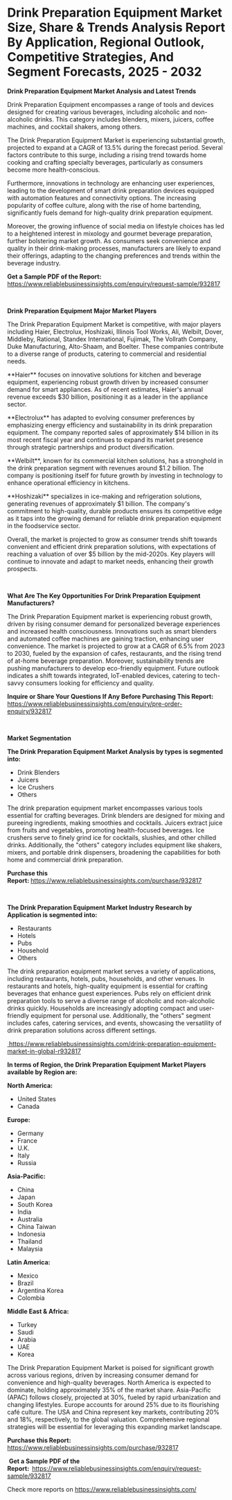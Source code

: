 <p><h1>Drink Preparation Equipment Market Size, Share & Trends Analysis Report By Application, Regional Outlook, Competitive Strategies, And Segment Forecasts, 2025 - 2032</h1></p><p><strong>Drink Preparation Equipment Market Analysis and Latest Trends</strong></p>
<p><p>Drink Preparation Equipment encompasses a range of tools and devices designed for creating various beverages, including alcoholic and non-alcoholic drinks. This category includes blenders, mixers, juicers, coffee machines, and cocktail shakers, among others. </p><p>The Drink Preparation Equipment Market is experiencing substantial growth, projected to expand at a CAGR of 13.5% during the forecast period. Several factors contribute to this surge, including a rising trend towards home cooking and crafting specialty beverages, particularly as consumers become more health-conscious. </p><p>Furthermore, innovations in technology are enhancing user experiences, leading to the development of smart drink preparation devices equipped with automation features and connectivity options. The increasing popularity of coffee culture, along with the rise of home bartending, significantly fuels demand for high-quality drink preparation equipment. </p><p>Moreover, the growing influence of social media on lifestyle choices has led to a heightened interest in mixology and gourmet beverage preparation, further bolstering market growth. As consumers seek convenience and quality in their drink-making processes, manufacturers are likely to expand their offerings, adapting to the changing preferences and trends within the beverage industry.</p></p>
<p><strong>Get a Sample PDF of the Report:&nbsp;</strong> <a href="https://www.reliablebusinessinsights.com/enquiry/request-sample/932817?utm_campaign=3062&utm_medium=2&utm_source=Github&utm_content=ia&utm_term=21032025&utm_id=drink-preparation-equipment">https://www.reliablebusinessinsights.com/enquiry/request-sample/932817</a></p>
<p>&nbsp;</p>
<p><strong>Drink Preparation Equipment Major Market Players</strong></p>
<p><p>The Drink Preparation Equipment Market is competitive, with major players including Haier, Electrolux, Hoshizaki, Illinois Tool Works, Ali, Welbilt, Dover, Middleby, Rational, Standex International, Fujimak, The Vollrath Company, Duke Manufacturing, Alto-Shaam, and Boelter. These companies contribute to a diverse range of products, catering to commercial and residential needs.</p><p>**Haier** focuses on innovative solutions for kitchen and beverage equipment, experiencing robust growth driven by increased consumer demand for smart appliances. As of recent estimates, Haier's annual revenue exceeds $30 billion, positioning it as a leader in the appliance sector.</p><p>**Electrolux** has adapted to evolving consumer preferences by emphasizing energy efficiency and sustainability in its drink preparation equipment. The company reported sales of approximately $14 billion in its most recent fiscal year and continues to expand its market presence through strategic partnerships and product diversification.</p><p>**Welbilt**, known for its commercial kitchen solutions, has a stronghold in the drink preparation segment with revenues around $1.2 billion. The company is positioning itself for future growth by investing in technology to enhance operational efficiency in kitchens.</p><p>**Hoshizaki** specializes in ice-making and refrigeration solutions, generating revenues of approximately $1 billion. The company's commitment to high-quality, durable products ensures its competitive edge as it taps into the growing demand for reliable drink preparation equipment in the foodservice sector.</p><p>Overall, the market is projected to grow as consumer trends shift towards convenient and efficient drink preparation solutions, with expectations of reaching a valuation of over $5 billion by the mid-2020s. Key players will continue to innovate and adapt to market needs, enhancing their growth prospects.</p></p>
<p>&nbsp;</p>
<p><strong>What Are The Key Opportunities For Drink Preparation Equipment Manufacturers?</strong></p>
<p><p>The Drink Preparation Equipment market is experiencing robust growth, driven by rising consumer demand for personalized beverage experiences and increased health consciousness. Innovations such as smart blenders and automated coffee machines are gaining traction, enhancing user convenience. The market is projected to grow at a CAGR of 6.5% from 2023 to 2030, fueled by the expansion of cafes, restaurants, and the rising trend of at-home beverage preparation. Moreover, sustainability trends are pushing manufacturers to develop eco-friendly equipment. Future outlook indicates a shift towards integrated, IoT-enabled devices, catering to tech-savvy consumers looking for efficiency and quality.</p></p>
<p><strong>Inquire or Share Your Questions If Any Before Purchasing This Report:</strong> <a href="https://www.reliablebusinessinsights.com/enquiry/pre-order-enquiry/932817?utm_campaign=3062&utm_medium=2&utm_source=Github&utm_content=ia&utm_term=21032025&utm_id=drink-preparation-equipment">https://www.reliablebusinessinsights.com/enquiry/pre-order-enquiry/932817</a></p>
<p>&nbsp;</p>
<p><strong>Market Segmentation</strong></p>
<p><strong>The Drink Preparation Equipment Market Analysis by types is segmented into:</strong></p>
<p><ul><li>Drink Blenders</li><li>Juicers</li><li>Ice Crushers</li><li>Others</li></ul></p>
<p><p>The drink preparation equipment market encompasses various tools essential for crafting beverages. Drink blenders are designed for mixing and pureeing ingredients, making smoothies and cocktails. Juicers extract juice from fruits and vegetables, promoting health-focused beverages. Ice crushers serve to finely grind ice for cocktails, slushies, and other chilled drinks. Additionally, the "others" category includes equipment like shakers, mixers, and portable drink dispensers, broadening the capabilities for both home and commercial drink preparation.</p></p>
<p><strong>Purchase this Report:&nbsp;</strong><a href="https://www.reliablebusinessinsights.com/purchase/932817?utm_campaign=3062&utm_medium=2&utm_source=Github&utm_content=ia&utm_term=21032025&utm_id=drink-preparation-equipment">https://www.reliablebusinessinsights.com/purchase/932817</a></p>
<p>&nbsp;</p>
<p><strong>The Drink Preparation Equipment Market Industry Research by Application is segmented into:</strong></p>
<p><ul><li>Restaurants</li><li>Hotels</li><li>Pubs</li><li>Household</li><li>Others</li></ul></p>
<p><p>The drink preparation equipment market serves a variety of applications, including restaurants, hotels, pubs, households, and other venues. In restaurants and hotels, high-quality equipment is essential for crafting beverages that enhance guest experiences. Pubs rely on efficient drink preparation tools to serve a diverse range of alcoholic and non-alcoholic drinks quickly. Households are increasingly adopting compact and user-friendly equipment for personal use. Additionally, the "others" segment includes cafes, catering services, and events, showcasing the versatility of drink preparation solutions across different settings.</p></p>
<p><a href="https://www.reliablebusinessinsights.com/drink-preparation-equipment-market-in-global-r932817?utm_campaign=3062&utm_medium=2&utm_source=Github&utm_content=ia&utm_term=21032025&utm_id=drink-preparation-equipment">&nbsp;https://www.reliablebusinessinsights.com/drink-preparation-equipment-market-in-global-r932817</a></p>
<p><strong>In terms of Region, the Drink Preparation Equipment Market Players available by Region are:</strong></p>
<p>
    <p> <strong> North America: </strong>
        <ul>
            <li>United States</li>
            <li>Canada</li>
        </ul>
        </p> 
    <p> <strong> Europe: </strong>
        <ul>
            <li>Germany</li>
            <li>France</li>
            <li>U.K.</li>
            <li>Italy</li>
            <li>Russia</li>
        </ul>
        </p> 
    <p> <strong> Asia-Pacific: </strong>
        <ul>
            <li>China</li>
            <li>Japan</li>
            <li>South Korea</li>
            <li>India</li>
            <li>Australia</li>
            <li>China Taiwan</li>
            <li>Indonesia</li>
            <li>Thailand</li>
            <li>Malaysia</li>
        </ul>
        </p> 
    <p> <strong> Latin America: </strong>
        <ul>
            <li>Mexico</li>
            <li>Brazil</li>
            <li>Argentina Korea</li>
            <li>Colombia</li>
        </ul>
        </p> 
    <p> <strong> Middle East & Africa: </strong>
        <ul>
            <li>Turkey</li>
            <li>Saudi</li>
            <li>Arabia</li>
            <li>UAE</li>
            <li>Korea</li>
        </ul>
    </p>
    </p>
<p><p>The Drink Preparation Equipment Market is poised for significant growth across various regions, driven by increasing consumer demand for convenience and high-quality beverages. North America is expected to dominate, holding approximately 35% of the market share. Asia-Pacific (APAC) follows closely, projected at 30%, fueled by rapid urbanization and changing lifestyles. Europe accounts for around 25% due to its flourishing café culture. The USA and China represent key markets, contributing 20% and 18%, respectively, to the global valuation. Comprehensive regional strategies will be essential for leveraging this expanding market landscape.</p></p>
<p><strong>Purchase this Report: </strong><a href="https://www.reliablebusinessinsights.com/purchase/932817?utm_campaign=3062&utm_medium=2&utm_source=Github&utm_content=ia&utm_term=21032025&utm_id=drink-preparation-equipment">https://www.reliablebusinessinsights.com/purchase/932817</a></p>
<p>&nbsp;<strong>Get a Sample PDF of the Report:&nbsp;&nbsp;</strong><a href="https://www.reliablebusinessinsights.com/enquiry/request-sample/932817?utm_campaign=3062&utm_medium=2&utm_source=Github&utm_content=ia&utm_term=21032025&utm_id=drink-preparation-equipment">https://www.reliablebusinessinsights.com/enquiry/request-sample/932817</a></p>
<p><strong></strong></p>
<p>Check more reports on <a href="https://www.reliablebusinessinsights.com/?utm_campaign=3062&utm_medium=2&utm_source=Github&utm_content=ia&utm_term=21032025&utm_id=drink-preparation-equipment">https://www.reliablebusinessinsights.com/</a></p>